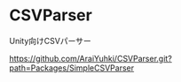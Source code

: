 # CSVParser
Unity向けCSVパーサー

https://github.com/AraiYuhki/CSVParser.git?path=Packages/SimpleCSVParser
